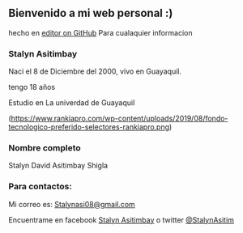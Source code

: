 ## Bienvenido a mi web personal :)
hecho en [editor on GitHub](https://github.com/Stalynasity/WedAsity/edit/master/README.md) Para cualaquier informacion



### Stalyn Asitimbay

Naci el 8 de Diciembre del 2000, vivo en Guayaquil.

tengo 18 años

Estudio en La univerdad de Guayaquil 

(https://www.rankiapro.com/wp-content/uploads/2019/08/fondo-tecnologico-preferido-selectores-rankiapro.png)



### Nombre completo 

Stalyn David Asitimbay Shigla


### Para contactos:

Mi correo es: Stalynasi08@gmail.com 

Encuentrame en facebook [Stalyn Asitimbay](https://www.facebook.com/stalyn.asitimbay.5) o twitter [@StalynAsitim](https://twitter.com/StalynAsitim)
